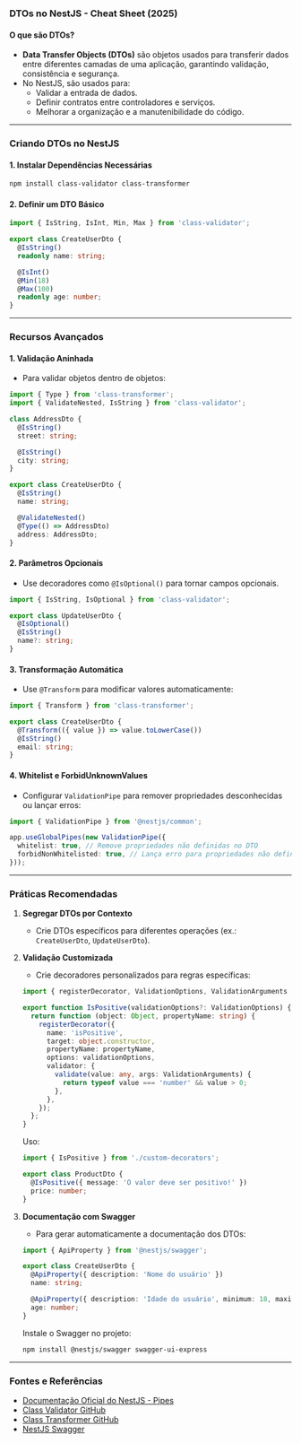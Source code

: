 ### DTOs no NestJS - Cheat Sheet (2025)

#### O que são DTOs?
- **Data Transfer Objects (DTOs)** são objetos usados para transferir dados entre diferentes camadas de uma aplicação, garantindo validação, consistência e segurança.
- No NestJS, são usados para:
  - Validar a entrada de dados.
  - Definir contratos entre controladores e serviços.
  - Melhorar a organização e a manutenibilidade do código.

---

### Criando DTOs no NestJS

#### 1. Instalar Dependências Necessárias
```bash
npm install class-validator class-transformer
```

#### 2. Definir um DTO Básico
```typescript
import { IsString, IsInt, Min, Max } from 'class-validator';

export class CreateUserDto {
  @IsString()
  readonly name: string;

  @IsInt()
  @Min(18)
  @Max(100)
  readonly age: number;
}
```

---

### Recursos Avançados

#### 1. **Validação Aninhada**
- Para validar objetos dentro de objetos:
```typescript
import { Type } from 'class-transformer';
import { ValidateNested, IsString } from 'class-validator';

class AddressDto {
  @IsString()
  street: string;

  @IsString()
  city: string;
}

export class CreateUserDto {
  @IsString()
  name: string;

  @ValidateNested()
  @Type(() => AddressDto)
  address: AddressDto;
}
```

#### 2. **Parâmetros Opcionais**
- Use decoradores como `@IsOptional()` para tornar campos opcionais.
```typescript
import { IsString, IsOptional } from 'class-validator';

export class UpdateUserDto {
  @IsOptional()
  @IsString()
  name?: string;
}
```

#### 3. **Transformação Automática**
- Use `@Transform` para modificar valores automaticamente:
```typescript
import { Transform } from 'class-transformer';

export class CreateUserDto {
  @Transform(({ value }) => value.toLowerCase())
  @IsString()
  email: string;
}
```

#### 4. **Whitelist e ForbidUnknownValues**
- Configurar `ValidationPipe` para remover propriedades desconhecidas ou lançar erros:
```typescript
import { ValidationPipe } from '@nestjs/common';

app.useGlobalPipes(new ValidationPipe({
  whitelist: true, // Remove propriedades não definidas no DTO
  forbidNonWhitelisted: true, // Lança erro para propriedades não definidas
}));
```

---

### Práticas Recomendadas

1. **Segregar DTOs por Contexto**
   - Crie DTOs específicos para diferentes operações (ex.: `CreateUserDto`, `UpdateUserDto`).

2. **Validação Customizada**
   - Crie decoradores personalizados para regras específicas:
   ```typescript
   import { registerDecorator, ValidationOptions, ValidationArguments } from 'class-validator';

   export function IsPositive(validationOptions?: ValidationOptions) {
     return function (object: Object, propertyName: string) {
       registerDecorator({
         name: 'isPositive',
         target: object.constructor,
         propertyName: propertyName,
         options: validationOptions,
         validator: {
           validate(value: any, args: ValidationArguments) {
             return typeof value === 'number' && value > 0;
           },
         },
       });
     };
   }
   ```

   Uso:
   ```typescript
   import { IsPositive } from './custom-decorators';

   export class ProductDto {
     @IsPositive({ message: 'O valor deve ser positivo!' })
     price: number;
   }
   ```

3. **Documentação com Swagger**
   - Para gerar automaticamente a documentação dos DTOs:
   ```typescript
   import { ApiProperty } from '@nestjs/swagger';

   export class CreateUserDto {
     @ApiProperty({ description: 'Nome do usuário' })
     name: string;

     @ApiProperty({ description: 'Idade do usuário', minimum: 18, maximum: 100 })
     age: number;
   }
   ```

   Instale o Swagger no projeto:
   ```bash
   npm install @nestjs/swagger swagger-ui-express
   ```

---

### Fontes e Referências
- [Documentação Oficial do NestJS - Pipes](https://docs.nestjs.com/pipes)
- [Class Validator GitHub](https://github.com/typestack/class-validator)
- [Class Transformer GitHub](https://github.com/typestack/class-transformer)
- [NestJS Swagger](https://docs.nestjs.com/openapi/introduction)
